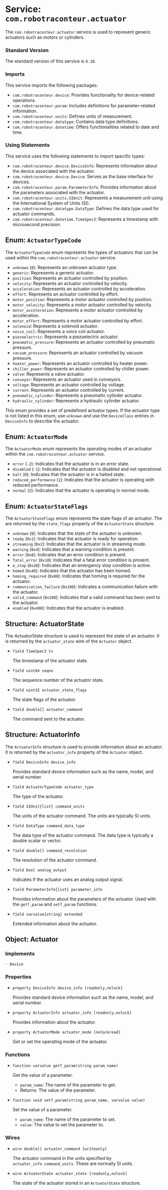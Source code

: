 # Service: `com.robotraconteur.actuator`

The `com.robotraconteur.actuator` service is used to represent generic actuators such as motors or cylinders.

### Standard Version

The standard version of this service is `0.10`.

### Imports

This service imports the following packages:

- `com.robotraconteur.device`: Provides functionality for device-related operations.
- `com.robotraconteur.param`: Includes definitions for parameter-related information.
- `com.robotraconteur.units`: Defines units of measurement.
- `com.robotraconteur.datatype`: Contains data type definitions.
- `com.robotraconteur.datetime`: Offers functionalities related to date and time.

### Using Statements

This service uses the following statements to import specific types:

- `com.robotraconteur.device.DeviceInfo`: Represents information about the device associated with the actuator.
- `com.robotraconteur.device.Device`: Serves as the base interface for devices.
- `com.robotraconteur.param.ParameterInfo`: Provides information about the parameters associated with the actuator.
- `com.robotraconteur.units.SIUnit`: Represents a measurement unit using the International System of Units (SI).
- `com.robotraconteur.datatype.DataType`: Defines the data type used for actuator commands.
- `com.robotraconteur.datetime.TimeSpec3`: Represents a timestamp with microsecond precision.

## Enum: `ActuatorTypeCode`

The `ActuatorTypeCode` enum represents the types of actuators that can be used within the `com.robotraconteur.actuator` service.

- `unknown` (`0`): Represents an unknown actuator type.
- `generic`: Represents a generic actuator.
- `position`: Represents an actuator controlled by position.
- `velocity`: Represents an actuator controlled by velocity.
- `acceleration`: Represents an actuator controlled by acceleration.
- `effort`: Represents an actuator controlled by effort.
- `motor_position`: Represents a motor actuator controlled by position.
- `motor_velocity`: Represents a motor actuator controlled by velocity.
- `motor_acceleration`: Represents a motor actuator controlled by acceleration.
- `motor_effort`: Represents a motor actuator controlled by effort.
- `solenoid`: Represents a solenoid actuator.
- `voice_coil`: Represents a voice coil actuator.
- `piezoelectric`: Represents a piezoelectric actuator.
- `pneumatic_pressure`: Represents an actuator controlled by pneumatic pressure.
- `vacuum_pressure`: Represents an actuator controlled by vacuum pressure.
- `heater_power`: Represents an actuator controlled by heater power.
- `chiller_power`: Represents an actuator controlled by chiller power.
- `valve`: Represents a valve actuator.
- `conveyor`: Represents an actuator used in conveyors.
- `voltage`: Represents an actuator controlled by voltage.
- `current`: Represents an actuator controlled by current.
- `pneumatic_cylinder`: Represents a pneumatic cylinder actuator.
- `hydraulic_cylinder`: Represents a hydraulic cylinder actuator.

This enum provides a set of predefined actuator types. If the actuator type is not listed in this enum, use `unknown`
and use the `DeviceClass` entries in `DeviceInfo` to describe the actuator.

## Enum: `ActuatorMode`

The `ActuatorMode` enum represents the operating modes of an actuator within the `com.robotraconteur.actuator` service.

- `error` (`-2`): Indicates that the actuator is in an error state.
- `disabled` (`-1`): Indicates that the actuator is disabled and not operational.
- `halt` (`0`): Indicates that the actuator is in a halted state.
- `reduced_performance` (`1`): Indicates that the actuator is operating with reduced performance.
- `normal` (`2`): Indicates that the actuator is operating in normal mode.

## Enum: `ActuatorStateFlags`

The `ActuatorStateFlags` enum represents the state flags of an actuator. The are returned by the `state_flags` 
property of the `ActuatorState` structure.

- `unknown` (`0`): Indicates that the state of the actuator is unknown.
- `ready` (`0x1`): Indicates that the actuator is ready for operation.
- `streaming` (`0x2`): Indicates that the actuator is in streaming mode.
- `warning` (`0x4`): Indicates that a warning condition is present.
- `error` (`0x8`): Indicates that an error condition is present.
- `fatal_error` (`0x10`): Indicates that a fatal error condition is present.
- `e_stop` (`0x20`): Indicates that an emergency stop condition is active.
- `homed` (`0x40`): Indicates that the actuator has been homed.
- `homing_required` (`0x80`): Indicates that homing is required for the actuator.
- `communication_failure` (`0x100`): Indicates a communication failure with the actuator.
- `valid_command` (`0x200`): Indicates that a valid command has been sent to the actuator.
- `enabled` (`0x400`): Indicates that the actuator is enabled.

## Structure: ActuatorState

The ActuatorState structure is used to represent the state of an actuator. It is returned by 
the `actuator_state` wire of the `Actuator` object.

- `field TimeSpec3 ts`

    The timestamp of the actuator state.

- `field uint64 seqno`

    The sequence number of the actuator state.
- `field uint32 actuator_state_flags`

    The state flags of the actuator.

- `field double[] actuator_command`

    The command sent to the actuator.

## Structure: ActuatorInfo

The `ActuatorInfo` structure is used to provide information about an actuator. It is returned by the `actuator_info`
property of the `Actuator` object.

- `field DeviceInfo device_info`

    Provides standard device information such as the name, model, and serial number.
    
- `field ActuatorTypeCode actuator_type`

    The type of the actuator.

- `field SIUnit{list} command_units`

    The units of the actuator command. The units are typically SI units.

- `field DataType command_data_type`

    The data type of the actuator command. The data type is typically a double scalar or vector.

- `field double[] command_resolution`

    The resolution of the actuator command.

- `field bool analog_output`

    Indicates if the actuator uses an analog output signal.

- `field ParameterInfo{list} parameter_info`

    Provides information about the parameters of the actuator. Used with the `getf_param` and `setf_param` functions.

- `field varvalue{string} extended`

    Extended information about the actuator.

## Object: Actuator

### Implements

    - Device

### Properties

- `property DeviceInfo device_info [readonly,nolock]`

    Provides standard device information such as the name, model, and serial number.

- `property ActuatorInfo actuator_info [readonly,nolock]`

    Provides information about the actuator.

- `property ActuatorMode actuator_mode [nolockread]`

    Get or set the operating mode of the actuator.

### Functions

- `function varvalue getf_param(string param_name)`

    Get the value of a parameter.
    - `param_name`: The name of the parameter to get.
    - Returns: The value of the parameter.

- `function void setf_param(string param_name, varvalue value)`

    Set the value of a parameter.
    - `param_name`: The name of the parameter to set.
    - `value`: The value to set the parameter to.

### Wires

- `wire double[] actuator_command [writeonly]`

    The actuator command in the units specified by `actuator_info.command_units`. These are normally SI units.

- `wire ActuatorState actuator_state [readonly,nolock]`

    The state of the actuator stored in an `ActuatorState` structure.
